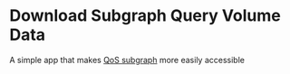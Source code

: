 # Download Subgraph Query Volume Data

A simple app that makes [QoS subgraph](https://thegraph.com/explorer/subgraphs/Dtr9rETvwokot4BSXaD5tECanXfqfJKcvHuaaEgPDD2D?view=Indexers&chain=arbitrum-one) more easily accessible
